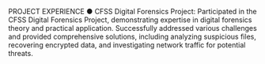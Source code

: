 PROJECT EXPERIENCE
●	CFSS Digital Forensics Project: Participated in the CFSS Digital Forensics Project, demonstrating expertise in digital forensics theory and practical application. 
Successfully addressed various challenges and provided comprehensive solutions, including analyzing suspicious files, recovering encrypted data, and investigating 
network traffic for potential threats.

